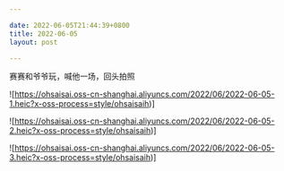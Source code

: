 ```yaml
---

date: 2022-06-05T21:44:39+0800
title: 2022-06-05
layout: post

---
```


赛赛和爷爷玩，喊他一场，回头拍照

![https://ohsaisai.oss-cn-shanghai.aliyuncs.com/2022/06/2022-06-05-1.heic?x-oss-process=style/ohsaisaih)]

![https://ohsaisai.oss-cn-shanghai.aliyuncs.com/2022/06/2022-06-05-2.heic?x-oss-process=style/ohsaisaih)]

![https://ohsaisai.oss-cn-shanghai.aliyuncs.com/2022/06/2022-06-05-3.heic?x-oss-process=style/ohsaisaih)]
